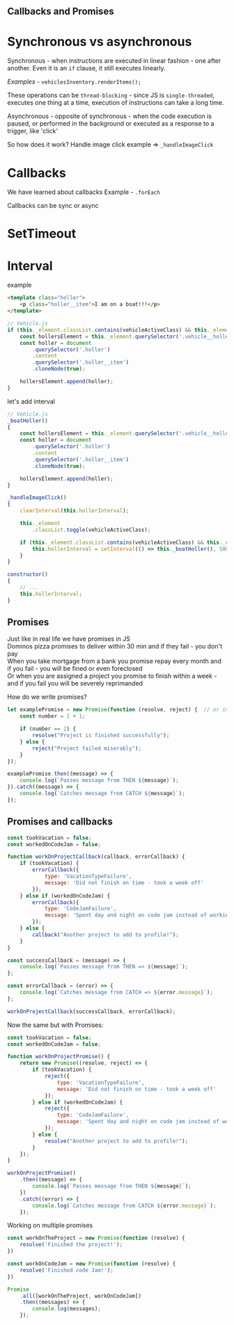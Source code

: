 ## Callbacks and Promises

# Synchronous vs asynchronous

Synchronous - when instructions are executed in linear fashion - one after another. Even it is an `if` clause, it still
executes linearly.

*Examples* - `vehiclesInventory.renderItems();`

These operations can be `thread-blocking` - since JS is `single-threaded`, executes one thing at a time, execution of
instructions can take a long time.

Asynchronous - opposite of synchronous - when the code execution is paused, or performed in the background or executed
as a response to a trigger, like 'click'

So how does it work? Handle image click example => `_handleImageClick`

# Callbacks

We have learned about callbacks Example - `.forEach`

Callbacks can be sync or async

# SetTimeout

# Interval

example

```html
<template class="holler">
    <p class="holler__item">I am on a boat!!!</p>
</template>
```

```js
// Vehicle.js
if (this._element.classList.contains(vehicleActiveClass) && this._element.classList.contains('water')) {
    const hollersElement = this._element.querySelector('.vehicle__hollers');
    const holler = document
        .querySelector('.holler')
        .content
        .querySelector('.holler__item')
        .cloneNode(true);

    hollersElement.append(holler);
}
```

let's add interval

```js
// Vehicle.js
_boatHoller()
{
    const hollersElement = this._element.querySelector('.vehicle__hollers');
    const holler = document
        .querySelector('.holler')
        .content
        .querySelector('.holler__item')
        .cloneNode(true);

    hollersElement.append(holler);
}

_handleImageClick()
{
    clearInterval(this.hollerInterval);

    this._element
        .classList.toggle(vehicleActiveClass);

    if (this._element.classList.contains(vehicleActiveClass) && this._element.classList.contains('water')) {
        this.hollerInterval = setInterval(() => this._boatHoller(), 500);
    }
}

constructor()
{
    // ...
    this.hollerInterval;
}
```

## Promises

Just like in real life we have promises in JS  
Dominos pizza promises to deliver within 30 min and if they fail - you don't pay  
When you take mortgage from a bank you promise repay every month and if you fail - you will be fined or even
foreclosed  
Or when you are assigned a project you promise to finish within a week - and if you fail you will be severely
reprimanded

How do we write promises?

```js
let examplePromise = new Promise(function (resolve, reject) {  // or in arrow notation (resolve, reject) => {
    const number = 1 + 1;

    if (number == 2) {
        resolve("Project is finished successfully");
    } else {
        reject("Project failed miserably");
    }
});

examplePromise.then((message) => {
    console.log(`Passes message from THEN ${message}`);
}).catch((message) => {
    console.log(`Catches message from CATCH ${message}`);
});
```

## Promises and callbacks

```js
const tookVacation = false;
const workedOnCodeJam = false;

function workOnProjectCallback(callback, errorCallback) {
    if (tookVacation) {
        errorCallback({
            type: 'VacationTypeFailure',
            message: 'Did not finish on time - took a week off'
        });
    } else if (workedOnCodeJam) {
        errorCallback({
            type: 'CodeJamFailure',
            message: 'Spent day and night on code jam instead of working on a project!'
        });
    } else {
        callback("Another project to add to profile!");
    }
}

const successCallback = (message) => {
    console.log(`Passes message from THEN => ${message}`);
};

const errorCallback = (error) => {
    console.log(`Catches message from CATCH => ${error.message}`);
};

workOnProjectCallback(successCallback, errorCallback);
```

Now the same but with Promises:

```js
const tookVacation = false;
const workedOnCodeJam = false;

function workOnProjectPromise() {
    return new Promise((resolve, reject) => {
        if (tookVacation) {
            reject({
                type: 'VacationTypeFailure',
                message: 'Did not finish on time - took a week off'
            });
        } else if (workedOnCodeJam) {
            reject({
                type: 'CodeJamFailure',
                message: 'Spent day and night on code jam instead of working on a project!'
            });
        } else {
            resolve("Another project to add to profile!");
        }
    });
}

workOnProjectPromise()
    .then((message) => {
        console.log(`Passes message from THEN ${message}`);
    })
    .catch((error) => {
        console.log(`Catches message from CATCH ${error.message}`);
    });
```

Working on multiple promises  

```js
const workOnTheProject = new Promise(function (resolve) {  
    resolve('Finished the project!');
})

const workOnCodeJam = new Promise(function (resolve) {
    resolve('Finished code Jam!');
})

Promise
    .all([workOnTheProject, workOnCodeJam])
    .then((messages) => {
        console.log(messages);
    });

```